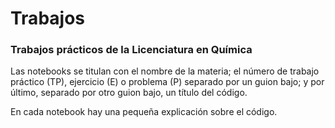 # Trabajos
### Trabajos prácticos de la Licenciatura en Química

Las notebooks se titulan con el nombre de la materia; el número de trabajo práctico (TP), ejercicio (E) o problema (P) separado por un guion bajo; y por último, separado por otro guion bajo, un título del código.

En cada notebook hay una pequeña explicación sobre el código.
